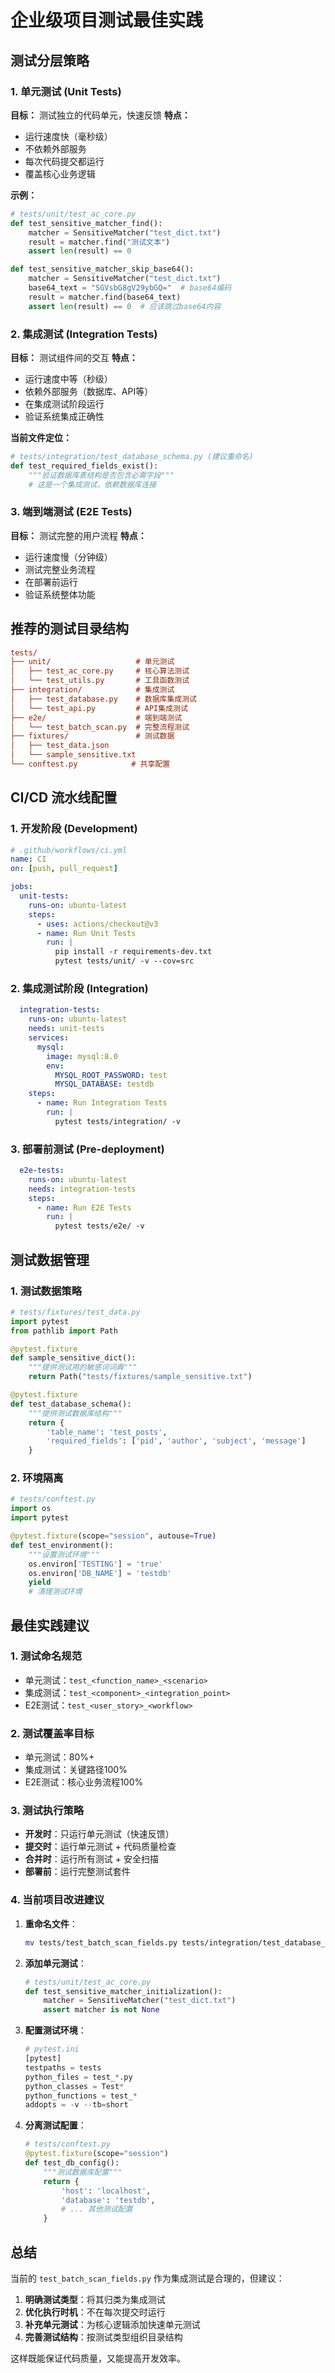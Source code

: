 # 企业级项目测试最佳实践

## 测试分层策略

### 1. 单元测试 (Unit Tests)

**目标：** 测试独立的代码单元，快速反馈
**特点：**

- 运行速度快（毫秒级）
- 不依赖外部服务
- 每次代码提交都运行
- 覆盖核心业务逻辑

**示例：**

```python
# tests/unit/test_ac_core.py
def test_sensitive_matcher_find():
    matcher = SensitiveMatcher("test_dict.txt")
    result = matcher.find("测试文本")
    assert len(result) == 0

def test_sensitive_matcher_skip_base64():
    matcher = SensitiveMatcher("test_dict.txt")
    base64_text = "SGVsbG8gV29ybGQ="  # base64编码
    result = matcher.find(base64_text)
    assert len(result) == 0  # 应该跳过base64内容
```

### 2. 集成测试 (Integration Tests)

**目标：** 测试组件间的交互
**特点：**

- 运行速度中等（秒级）
- 依赖外部服务（数据库、API等）
- 在集成测试阶段运行
- 验证系统集成正确性

**当前文件定位：**

```python
# tests/integration/test_database_schema.py (建议重命名)
def test_required_fields_exist():
    """验证数据库表结构是否包含必需字段"""
    # 这是一个集成测试，依赖数据库连接
```

### 3. 端到端测试 (E2E Tests)

**目标：** 测试完整的用户流程
**特点：**

- 运行速度慢（分钟级）
- 测试完整业务流程
- 在部署前运行
- 验证系统整体功能

## 推荐的测试目录结构

```ini
tests/
├── unit/                   # 单元测试
│   ├── test_ac_core.py     # 核心算法测试
│   └── test_utils.py       # 工具函数测试
├── integration/            # 集成测试
│   ├── test_database.py    # 数据库集成测试
│   └── test_api.py         # API集成测试
├── e2e/                    # 端到端测试
│   └── test_batch_scan.py  # 完整流程测试
├── fixtures/               # 测试数据
│   ├── test_data.json
│   └── sample_sensitive.txt
└── conftest.py            # 共享配置
```

## CI/CD 流水线配置

### 1. 开发阶段 (Development)

```yaml
# .github/workflows/ci.yml
name: CI
on: [push, pull_request]

jobs:
  unit-tests:
    runs-on: ubuntu-latest
    steps:
      - uses: actions/checkout@v3
      - name: Run Unit Tests
        run: |
          pip install -r requirements-dev.txt
          pytest tests/unit/ -v --cov=src
```

### 2. 集成测试阶段 (Integration)

```yaml
  integration-tests:
    runs-on: ubuntu-latest
    needs: unit-tests
    services:
      mysql:
        image: mysql:8.0
        env:
          MYSQL_ROOT_PASSWORD: test
          MYSQL_DATABASE: testdb
    steps:
      - name: Run Integration Tests
        run: |
          pytest tests/integration/ -v
```

### 3. 部署前测试 (Pre-deployment)

```yaml
  e2e-tests:
    runs-on: ubuntu-latest
    needs: integration-tests
    steps:
      - name: Run E2E Tests
        run: |
          pytest tests/e2e/ -v
```

## 测试数据管理

### 1. 测试数据策略

```python
# tests/fixtures/test_data.py
import pytest
from pathlib import Path

@pytest.fixture
def sample_sensitive_dict():
    """提供测试用的敏感词词典"""
    return Path("tests/fixtures/sample_sensitive.txt")

@pytest.fixture
def test_database_schema():
    """提供测试数据库结构"""
    return {
        'table_name': 'test_posts',
        'required_fields': ['pid', 'author', 'subject', 'message']
    }
```

### 2. 环境隔离

```python
# tests/conftest.py
import os
import pytest

@pytest.fixture(scope="session", autouse=True)
def test_environment():
    """设置测试环境"""
    os.environ['TESTING'] = 'true'
    os.environ['DB_NAME'] = 'testdb'
    yield
    # 清理测试环境
```

## 最佳实践建议

### 1. 测试命名规范

- 单元测试：`test_<function_name>_<scenario>`
- 集成测试：`test_<component>_<integration_point>`
- E2E测试：`test_<user_story>_<workflow>`

### 2. 测试覆盖率目标

- 单元测试：80%+
- 集成测试：关键路径100%
- E2E测试：核心业务流程100%

### 3. 测试执行策略

- **开发时**：只运行单元测试（快速反馈）
- **提交时**：运行单元测试 + 代码质量检查
- **合并时**：运行所有测试 + 安全扫描
- **部署前**：运行完整测试套件

### 4. 当前项目改进建议

1. **重命名文件**：

   ```bash
   mv tests/test_batch_scan_fields.py tests/integration/test_database_schema.py
   ```

2. **添加单元测试**：

   ```python
   # tests/unit/test_ac_core.py
   def test_sensitive_matcher_initialization():
       matcher = SensitiveMatcher("test_dict.txt")
       assert matcher is not None
   ```

3. **配置测试环境**：

   ```python
   # pytest.ini
   [pytest]
   testpaths = tests
   python_files = test_*.py
   python_classes = Test*
   python_functions = test_*
   addopts = -v --tb=short
   ```

4. **分离测试配置**：

   ```python
   # tests/conftest.py
   @pytest.fixture(scope="session")
   def test_db_config():
       """测试数据库配置"""
       return {
           'host': 'localhost',
           'database': 'testdb',
           # ... 其他测试配置
       }
   ```

## 总结

当前的 `test_batch_scan_fields.py` 作为集成测试是合理的，但建议：

1. **明确测试类型**：将其归类为集成测试
2. **优化执行时机**：不在每次提交时运行
3. **补充单元测试**：为核心逻辑添加快速单元测试
4. **完善测试结构**：按测试类型组织目录结构

这样既能保证代码质量，又能提高开发效率。
